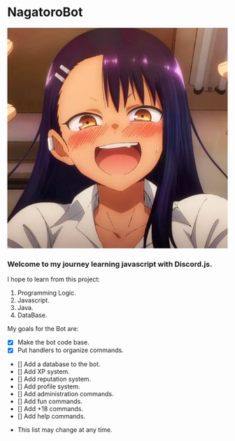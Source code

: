 # NagatoroBot
![Nagatoro Avatar](/images/avatar.jpg)

### Welcome to my journey learning javascript with Discord.js.

I hope to learn from this project:
1. Programming Logic.
2. Javascript.
3. Java.
4. DataBase.

My goals for the Bot are:
- [x] Make the bot code base.
- [x] Put handlers to organize commands.
- [] Add a database to the bot.
- [] Add XP system.
- [] Add reputation system.
- [] Add profile system.
- [] Add administration commands.
- [] Add fun commands.
- [] Add +18 commands.
- [] Add help commands.

* This list may change at any time.
